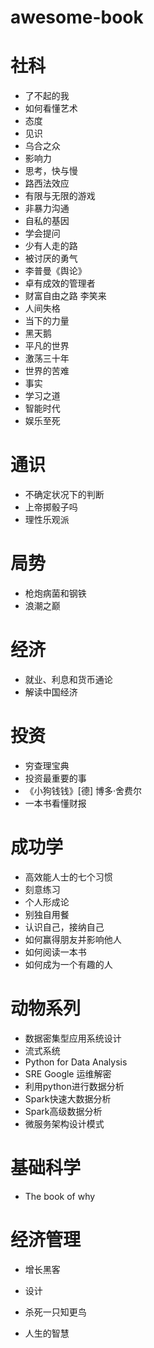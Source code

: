 # awesome-book

# 社科
* 了不起的我
* 如何看懂艺术
* 态度
* 见识
* 乌合之众
* 影响力
* 思考，快与慢
* 路西法效应
* 有限与无限的游戏
* 非暴力沟通
* 自私的基因
* 学会提问
* 少有人走的路
* 被讨厌的勇气
* 李普曼《舆论》
* 卓有成效的管理者
* 财富自由之路 李笑来
* 人间失格
* 当下的力量
* 黑天鹅
* 平凡的世界
* 激荡三十年
* 世界的苦难
* 事实
* 学习之道
* 智能时代
* 娱乐至死

# 通识
* 不确定状况下的判断
* 上帝掷骰子吗
* 理性乐观派

# 局势
* 枪炮病菌和钢铁
* 浪潮之巅

# 经济
* 就业、利息和货币通论
* 解读中国经济

# 投资
* 穷查理宝典
* 投资最重要的事
* 《小狗钱钱》[德] 博多·舍费尔
* 一本书看懂财报

# 成功学
* 高效能人士的七个习惯
* 刻意练习
* 个人形成论
* 别独自用餐
* 认识自己，接纳自己
* 如何赢得朋友并影响他人
* 如何阅读一本书
* 如何成为一个有趣的人


# 动物系列
* 数据密集型应用系统设计
* 流式系统
* Python for Data Analysis
* SRE Google 运维解密
* 利用python进行数据分析
* Spark快速大数据分析
* Spark高级数据分析
* 微服务架构设计模式

# 基础科学
* The book of why

# 经济管理
* 增长黑客
* 设计

* 杀死一只知更鸟
* 人生的智慧
